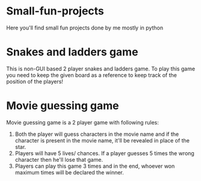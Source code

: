 # Small-fun-projects
Here you'll find small fun projects done by me mostly in python

# Snakes and ladders game
This is non-GUI based 2 player snakes and ladders game. To play this game you need to keep the given board as a reference to keep track of the position of the players!

# Movie guessing game
Movie guessing game is a 2 player game with following rules:
1. Both the player will guess characters in the movie name and if the character is present in the movie name, it'll be revealed in place of the star.
2. Players will have 5 lives/ chances. If a player guesses 5 times the wrong character then he'll lose that game.
3. Players can play this game 3 times and in the end, whoever won maximum times will be declared the winner.
